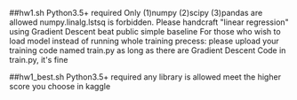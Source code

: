 ##hw1.sh
Python3.5+ required
Only (1)numpy (2)scipy (3)pandas are allowed
numpy.linalg.lstsq is forbidden.
Please handcraft "linear regression" using Gradient Descent
beat public simple baseline
For those who wish to load model instead of running whole training precess:
please upload your training code named train.py
as long as there are Gradient Descent Code in train.py, it's fine

##hw1_best.sh
Python3.5+ required
any library is allowed
meet the higher score you choose in kaggle
